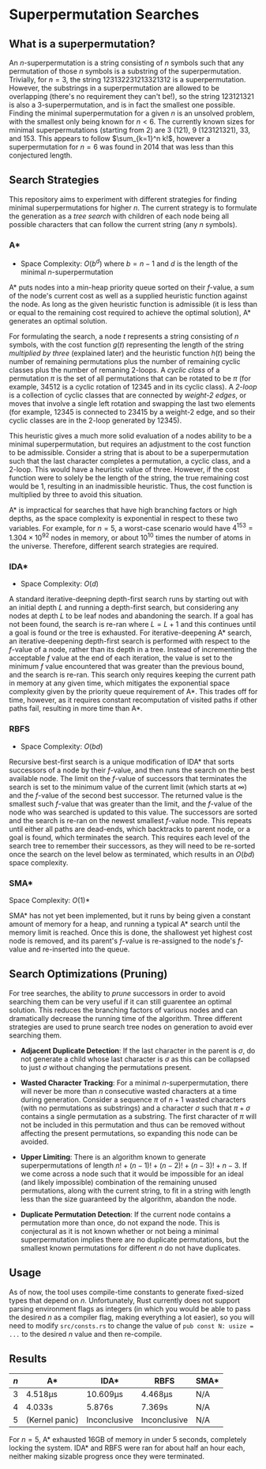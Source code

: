 # Superpermutation Searches

## What is a superpermutation?

An $n$-superpermutation is a string consisting of $n$ symbols such that any permutation of those $n$ symbols is a substring of the superpermutation. Trivially, for $n=3$, the string 123132231213321312 is a superpermutation. However, the substrings in a superpermutation are allowed to be overlapping (there's no requirement they can't be!), so the string 123121321 is also a 3-superpermutation, and is in fact the smallest one possible. Finding the minimal superpermutation for a given $n$ is an unsolved problem, with the smallest only being known for $n < 6$. The currently known sizes for minimal superpermutations (starting from 2) are 3 (121), 9 (123121321), 33, and 153. This appears to follow $\sum_{k=1}^n k!$, however a superpermutation for $n=6$ was found in 2014 that was less than this conjectured length. 

## Search Strategies

This repository aims to experiment with different strategies for finding minimal superpermutations for higher $n$. The current strategy is to formulate the generation as a *tree search* with children of each node being all possible characters that can follow the current string (any $n$ symbols). 

### A*

* Space Complexity: $O(b^d)$ where $b = n - 1$ and $d$ is the length of the minimal $n$-superpermutation

A* puts nodes into a min-heap priority queue sorted on their $f$-value, a sum of the node's current cost as well as a supplied heuristic function against the node. As long as the given heuristic function is admissible (it is less than or equal to the remaining cost required to achieve the optimal solution), A* generates an optimal solution. 

For formulating the search, a node $t$ represents a string consisting of $n$ symbols, with the cost function $g(t)$ representing the length of the string *multiplied by three* (explained later) and the heuristic function $h(t)$ being the number of remaining permutations plus the number of remaining cyclic classes plus the number of remaning 2-loops. A *cyclic class* of a permutation $\pi$ is the set of all permutations that can be rotated to be $\pi$ (for example, 34512 is a cyclic rotation of 12345 and in its cyclic class). A *2-loop* is a collection of cyclic classes that are connected by *weight-2 edges*, or moves that involve a single left rotation and swapping the last two elements (for example, 12345 is connected to 23415 by a weight-2 edge, and so their cyclic classes are in the 2-loop generated by 12345). 

This heuristic gives a much more solid evaluation of a nodes ability to be a minimal superpermutation, but requires an adjustment to the cost function to be admissible. Consider a string that is about to be a superpermutation such that the last character completes a permutation, a cyclic class, and a 2-loop. This would have a heuristic value of three. However, if the cost function were to solely be the length of the string, the true remaining cost would be 1, resulting in an inadmissible heuristic. Thus, the cost function is multiplied by three to avoid this situation.

A* is impractical for searches that have high branching factors or high depths, as the space complexity is exponential in respect to these two variables. For example, for $n=5$, a worst-case scenario would have $4^{153} = 1.304 \times 10^{92}$ nodes in memory, or about $10^{10}$ times the number of atoms in the universe. Therefore, different search strategies are required.

### IDA*

* Space Complexity: $O(d)$

A standard iterative-deepning depth-first search runs by starting out with an initial depth $L$ and running a depth-first search, but considering any nodes at depth $L$ to be leaf nodes and abandoning the search. If a goal has not been found, the search is re-ran where $L = L + 1$ and this continues until a goal is found or the tree is exhausted. For iterative-deepening A* search, an iterative-deepening depth-first search is performed with respect to the $f$-value of a node, rather than its depth in a tree. Instead of incrementing the acceptable $f$ value at the end of each iteration, the value is set to the minimum $f$ value encountered that was greater than the previous bound, and the search is re-ran. This search only requires keeping the current path in memory at any given time, which mitigates the exponential space complexity given by the priority queue requirement of A*. This trades off for time, however, as it requires constant recomputation of visited paths if other paths fail, resulting in more time than A*.

### RBFS

* Space Complexity: $O(bd)$

Recursive best-first search is a unique modification of IDA* that sorts successors of a node by their $f$-value, and then runs the search on the best available node. The limit on the $f$-value of successors that terminates the search is set to the minimum value of the current limit (which starts at $\infty$) and the $f$-value of the second best successor. The returned value is the smallest such $f$-value that was greater than the limit, and the $f$-value of the node who was searched is updated to this value. The successors are sorted and the search is re-ran on the newest smallest $f$-value node. This repeats until either all paths are dead-ends, which backtracks to parent node, or a goal is found, which terminates the search. This requires each level of the search tree to remember their successors, as they will need to be re-sorted once the search on the level below as terminated, which results in an $O(bd)$ space complexity.

### SMA*

Space Complexity: $O(1)*$

SMA* has not yet been implemented, but it runs by being given a constant amount of memory for a heap, and running a typical A* search until the memory limit is reached. Once this is done, the shallowest yet highest cost node is removed, and its parent's $f$-value is re-assigned to the node's $f$-value and re-inserted into the queue.

## Search Optimizations (Pruning)

For tree searches, the ability to *prune* successors in order to avoid searching them can be very useful if it can still guarentee an optimal solution. This reduces the branching factors of various nodes and can dramatically decrease the running time of the algorithm. Three different strategies are used to prune search tree nodes on generation to avoid ever searching them.

* **Adjacent Duplicate Detection**: If the last character in the parent is $\sigma$, do not generate a child whose last character is $\sigma$ as this can be collapsed to just $\sigma$ without changing the permutations present.

* **Wasted Character Tracking**: For a minimal $n$-superpermutation, there will never be more than $n$ consecutive wasted characters at a time during generation. Consider a sequence $\pi$ of $n+1$ wasted characters (with no permutations as substrings) and a character $\sigma$ such that $\pi + \sigma$ contains a single permutation as a substring. The first character of $\pi$ will not be included in this permutation and thus can be removed without affecting the present permutations, so expanding this node can be avoided.

* **Upper Limiting**: There is an algorithm known to generate superpermutations of length $n! + (n−1)! + (n−2)! + (n−3)! + n − 3$. If we come across a node such that it would be impossible for an ideal (and likely impossible) combination of the remaining unused permutations, along with the current string, to fit in a string with length less than the size guaranteed by the algorithm, abandon the node.

* **Duplicate Permutation Detection**: If the current node contains a permutation more than once, do not expand the node. This is conjectural as it is not known whether or not being a minimal superpermutation implies there are no duplicate permutations, but the smallest known permutations for different $n$ do not have duplicates.

## Usage

As of now, the tool uses compile-time constants to generate fixed-sized types that depend on $n$. Unfortunately, Rust currently does not support parsing environment flags as integers (in which you would be able to pass the desired $n$ as a compiler flag, making everything a lot easier), so you will need to modify `src/consts.rs` to change the value of `pub const N: usize = ...` to the desired $n$ value and then re-compile.

## Results

| $n$ | A* | IDA* | RBFS | SMA* |
|-----|----|------|------|------|
|3    |4.518µs|10.609µs|4.468µs|N/A|
|4    |4.033s|5.876s|7.369s|N/A|
|5    |(Kernel panic)|Inconclusive|Inconclusive|N/A|

For $n=5$, A* exhausted 16GB of memory in under 5 seconds, completely locking the system. IDA* and RBFS were ran for about half an hour each, neither making sizable progress once they were terminated.